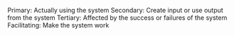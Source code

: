 Primary:      Actually using the system
Secondary:    Create input or use output from the system
Tertiary:     Affected by the success or failures of the system
Facilitating: Make the system work
